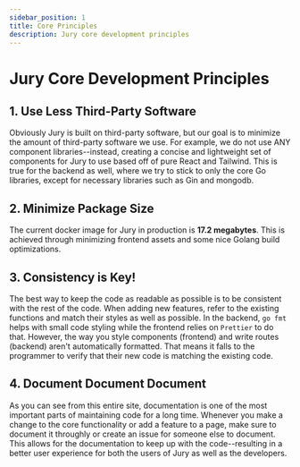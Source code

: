 ```yaml
---
sidebar_position: 1
title: Core Principles
description: Jury core development principles
---
```


# Jury Core Development Principles

## 1. Use Less Third-Party Software

Obviously Jury is built on third-party software, but our goal is to minimize the amount of third-party software we use. For example, we do not use ANY component libraries--instead, creating a concise and lightweight set of components for Jury to use based off of pure React and Tailwind. This is true for the backend as well, where we try to stick to only the core Go libraries, except for necessary libraries such as Gin and mongodb.

## 2. Minimize Package Size

The current docker image for Jury in production is **17.2 megabytes**. This is achieved through minimizing frontend assets and some nice Golang build optimizations.

## 3. Consistency is Key!

The best way to keep the code as readable as possible is to be consistent with the rest of the code. When adding new features, refer to the existing functions and match their styles as well as possible. In the backend, `go fmt` helps with small code styling while the frontend relies on `Prettier` to do that. However, the way you style components (frontend) and write routes (backend) aren't automatically formatted. That means it falls to the programmer to verify that their new code is matching the existing code.

## 4. Document Document Document

As you can see from this entire site, documentation is one of the most important parts of maintaining code for a long time. Whenever you make a change to the core functionality or add a feature to a page, make sure to document it throughly or create an issue for someone else to document. This allows for the documentation to keep up with the code--resulting in a better user experience for both the users of Jury as well as the developers.
